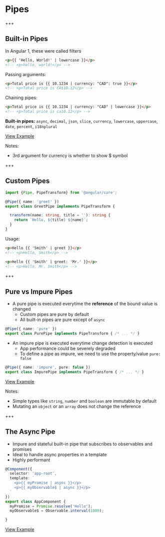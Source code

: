 <!-- .slide: data-background="../content/images/title-slide.jpg" -->
# Pipes

+++

## Built-in Pipes

In Angular 1, these were called filters

```html
<p>{{ 'Hello, World!' | lowercase }}</p>
<!-- <p>hello, world!</p> -->
```

Passing arguments:

```html
<p>Total price is {{ 10.1234 | currency: "CAD": true }}</p>
<!-- <p>Total price is CA$10.12</p> -->
```

Chaining pipes:

```html
<p>Total price is {{ 10.1234 | currency: "CAD" | lowercase }}</p>
<!-- <p>Total price is ca10.12</p> -->
```

**Built-in pipes:** `async`, `decimal`, `json`, `slice`, `currency`, `lowercase`, `uppercase`, `date`, `percent`, `i18nplural`

[View Example](https://plnkr.co/edit/p89vQtCkr51Turd3R2pM?p=preview)

Notes:

- 3rd argument for currency is whether to show $ symbol

+++

## Custom Pipes

```ts
import {Pipe, PipeTransform} from '@angular/core';

@Pipe({ name: 'greet' })
export class GreetPipe implements PipeTransform {

  transform(name: string, title = ''): string {
    return `Hello, ${title} ${name}`;
  }
}
```

Usage:

```html
<p>Hello {{ 'Smith' | greet }}</p>
<!-- <p>Hello, Smith</p> -->

<p>Hello {{ 'Smith' | greet: 'Mr.' }}</p>
<!-- <p>Hello, Mr. Smith</p> -->
```

+++

## Pure vs Impure Pipes

- A pure pipe is executed everytime the **reference** of the bound value is changed
  - Custom pipes are pure by default
  - All built-in pipes are pure except of `async`

```ts
@Pipe({ name: 'pure' })
export class PurePipe implements PipeTransform { /* ... */ }
```

- An impure pipe is executed everytime change detection is executed
  - App performance could be severely degraded
  - To define a pipe as impure, we need to use the property/value `pure: false`

```ts
@Pipe({ name: 'impure', pure: false })
export class ImpurePipe implements PipeTransform { /* ... */ }
```

[View Example](https://plnkr.co/edit/a6TYpCugGXlz12B2RI2t?p=preview)

Notes:

- Simple types like `string`, `number` and `boolean` are immutable by default
- Mutating an `object` or an `array` does not change the reference

+++

## The Async Pipe

- Impure and stateful built-in pipe that subscribes to observables and promises
- Ideal to handle async properties in a template
- Highly performant

```ts
@Component({
  selector: 'app-root',
  template: `
    <p>{{ myPromise | async }}</p>
    <p>{{ myObservable$ | async }}</p>
  `
})
export class AppComponent {
  myPromise = Promise.resolve('Hello');
  myObservable$ = Observable.interval(1000);

}
```

[View Example](https://plnkr.co/edit/rpUAzH8sPK5c1NEJtAVl?p=preview)
